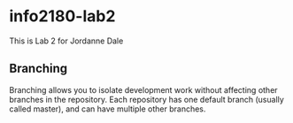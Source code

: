 # info2180-lab2
This is Lab 2 for Jordanne Dale 
## Branching
Branching allows you to isolate development work without
affecting other branches in the repository. Each repository
has one default branch (usually called master), and can have
multiple other branches.
